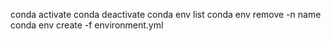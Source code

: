 conda activate
conda deactivate
conda env list
conda env remove -n name
conda env create -f environment.yml